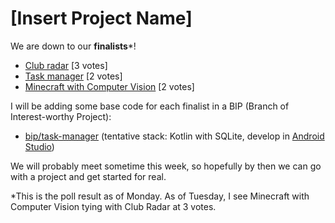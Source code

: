 # [Insert Project Name]

We are down to our **finalists**\*!

* [Club radar](https://rapidcow.github.io/site-wisc-sdc-fa25-team/ideas/club-radar) [3 votes]
* [Task manager](https://rapidcow.github.io/site-wisc-sdc-fa25-team/ideas/task-manager) [2 votes]
* [Minecraft with Computer Vision](https://rapidcow.github.io/site-wisc-sdc-fa25-team/ideas/minecraft-cv) [2 votes]

I will be adding some base code for each finalist
in a BIP (Branch of Interest-worthy Project):

* [bip/task-manager](https://github.com/SDC-Fall-2025/Team-17-Project/tree/bip/task-manager)
  (tentative stack: Kotlin with SQLite, develop in [Android Studio](https://developer.android.com/studio))

We will probably meet sometime this week, so hopefully
by then we can go with a project and get started for real.

\*This is the poll result as of Monday.  As of Tuesday, I see
Minecraft with Computer Vision tying with Club Radar at 3 votes.
